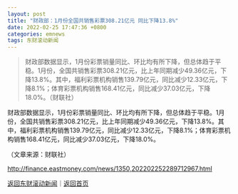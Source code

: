 ```yaml
---
layout: post
title: "财政部：1月份全国共销售彩票308.21亿元 同比下降13.8%"
date: 2022-02-25 17:47:36 +0800
categories: emnews
tags: 东财滚动新闻
---
```

> 财政部数据显示，1月份彩票销量同比、环比均有所下降，但总体趋于平稳。1月份，全国共销售彩票308.21亿元，比上年同期减少49.36亿元，下降13.8%。其中，福利彩票机构销售139.79亿元，同比减少12.33亿元，下降8.1%；体育彩票机构销售168.41亿元，同比减少37.03亿元，下降18.0%。（财联社）

<p>财政部数据显示，1月份彩票销量同比、环比均有所下降，但总体趋于平稳。1月份，全国共销售彩票308.21亿元，比上年同期减少49.36亿元，下降13.8%。其中，福利彩票机构销售139.79亿元，同比减少12.33亿元，下降8.1%；体育彩票机构销售168.41亿元，同比减少37.03亿元，下降18.0%。</p><p class="em_media">（文章来源：财联社）</p>

<http://finance.eastmoney.com/news/1350,202202252289712967.html>

[返回东财滚动新闻](//finews.withounder.com/emnews/)｜[返回首页](//finews.withounder.com/)